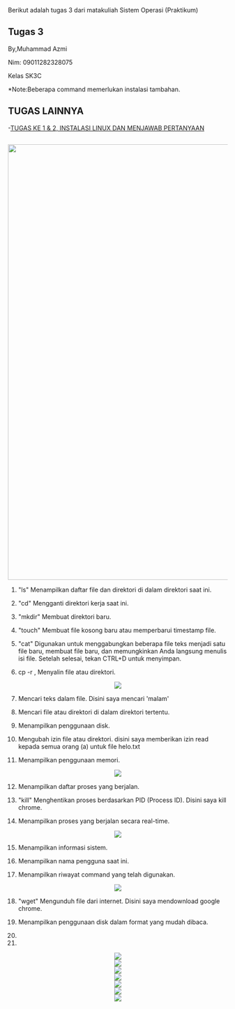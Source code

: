Berikut adalah tugas 3 dari matakuliah Sistem Operasi (Praktikum)

Tugas 3
-------
By,Muhammad Azmi

Nim: 09011282328075

Kelas SK3C

*Note:Beberapa command memerlukan instalasi tambahan.

TUGAS LAINNYA
-----------
-[TUGAS KE 1 & 2, INSTALASI LINUX DAN MENJAWAB PERTANYAAN](././)
##
<div align=center>
<img src="./Tugas 3 png/GB1.png" width="1000"/>
</div>

1. "ls" Menampilkan daftar file dan direktori di dalam direktori saat ini.

2. "cd" Mengganti direktori kerja saat ini.

3. "mkdir" Membuat direktori baru.

4. "touch" Membuat file kosong baru atau memperbarui timestamp file.

5. "cat" Digunakan untuk menggabungkan beberapa file teks menjadi satu file baru, membuat file baru, dan memungkinkan Anda langsung menulis isi file. Setelah selesai, tekan CTRL+D untuk menyimpan.
   
6. cp -r , Menyalin file atau direktori.

<div align=center>
<img src="./Tugas 3 png/GB2.png"/>
</div>

7. Mencari teks dalam file. Disini saya mencari 'malam'

8. Mencari file atau direktori di dalam direktori tertentu.

9. Menampilkan penggunaan disk.

10. Mengubah izin file atau direktori. disini saya memberikan izin read kepada semua orang (a) untuk file helo.txt

11. Menampilkan penggunaan memori.

<div align=center>
<img src="./Tugas 3 png/GB3.png"/>
</div>

12. Menampilkan daftar proses yang berjalan.

13. "kill" Menghentikan proses berdasarkan PID (Process ID). Disini saya kill chrome.

14. Menampilkan proses yang berjalan secara real-time.

<div align=center>
<img src="./Tugas 3 png/GB4.png"/>
</div>

15. Menampilkan informasi sistem.

16. Menampilkan nama pengguna saat ini.

17. Menampilkan riwayat command yang telah digunakan.

<div align=center>
<img src="./Tugas 3 png/GB5.png"/>
</div>

18. "wget" Mengunduh file dari internet. Disini saya mendownload google chrome.

19. Menampilkan penggunaan disk dalam format yang mudah dibaca.

20.

21.
 
<div align=center>
<img src="./Tugas 3 png/GB6.png"/>
</div>
<div align=center>
<img src="./Tugas 3 png/GB7.png"/>
</div>
<div align=center>
<img src="./Tugas 3 png/GB8.png"/>
</div>
<div align=center>
<img src="./Tugas 3 png/GB9.png"/>
</div>
<div align=center>
<img src="./Tugas 3 png/GB10.png"/>
</div>
<div align=center>
<img src="./Tugas 3 png/GB11.png"/>
</div>
<div align=center>
<img src="./Tugas 3 png/GB12.png"/>
</div>

